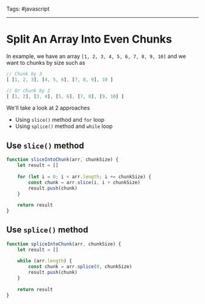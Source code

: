 Tags: #javascript 

---

# Split An Array Into Even Chunks

In example, we have an array `[1, 2, 3, 4, 5, 6, 7, 8, 9, 10]` and we want to chunks by size such as

```javascript
// Chunk by 3
[ [1, 2, 3], [4, 5, 6], [7, 8, 9], 10 ]

// Or chunk by 2
[ [1, 2], [3, 4], [5, 6], [7, 8], [9, 10] ]
```

We'll take a look at 2 approaches

- Using `slice()` method and `for` loop
- Using `splice()` method and `while` loop

## Use `slice()` method

```javascript
function sliceIntoChunk(arr, chunkSize) {
	let result = []
	
	for (let i = 0; i < arr.length; i += chunkSize) {
		const chunk = arr.slice(i, i + chunkSize)
		result.push(chunk)
	}
	
	return result
}
```

## Use `splice()` method

```javascript
function spliceIntoChunk(arr, chunkSize) {
	let result = []
	
	while (arr.length) {
		const chunk = arr.splice(0, chunkSize)
		result.push(chunk)
	}
	
	return result
}
```